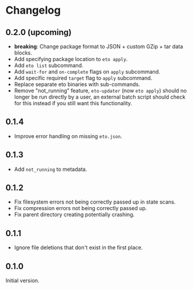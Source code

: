 # Changelog

## 0.2.0 (upcoming)

- **breaking**: Change package format to JSON + custom GZip + tar data blocks.
- Add specifying package location to `eto apply`.
- Add `eto list` subcommand.
- Add `wait-for` and `on-complete` flags on `apply` subcommand.
- Add specific required `target` flag to `apply` subcommand.
- Replace separate eto binaries with sub-commands.
- Remove "not_running" feature, `eto-updater` (now `eto apply`) should no longer be run directly by
  a user, an external batch script should check for this instead if you still want this
  functionality.

## 0.1.4

- Improve error handling on missing `eto.json`.

## 0.1.3

- Add `not_running` to metadata.

## 0.1.2

- Fix filesystem errors not being correctly passed up in state scans.
- Fix compression errors not being correctly passed up.
- Fix parent directory creating potentially crashing.

## 0.1.1

- Ignore file deletions that don't exist in the first place.

## 0.1.0

Initial version.
